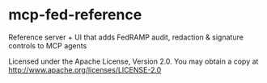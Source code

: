 # mcp-fed-reference
Reference server + UI that adds FedRAMP audit, redaction &amp; signature controls to MCP agents

Licensed under the Apache License, Version 2.0. You may obtain a copy at http://www.apache.org/licenses/LICENSE-2.0
